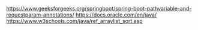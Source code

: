https://www.geeksforgeeks.org/springboot/spring-boot-pathvariable-and-requestparam-annotations/
https://docs.oracle.com/en/java/
https://www.w3schools.com/java/ref_arraylist_sort.asp